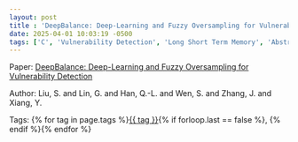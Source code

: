 ```yaml
---
layout: post
title : 'DeepBalance: Deep-Learning and Fuzzy Oversampling for Vulnerability Detection'
date: 2025-04-01 10:03:19 -0500
tags: ['C', 'Vulnerability Detection', 'Long Short Term Memory', 'Abstract Syntax Tree (AST)']
---
```

Paper: [DeepBalance: Deep-Learning and Fuzzy Oversampling for Vulnerability Detection](https://ieeexplore.ieee.org/abstract/document/8930093)

Author: Liu, S. and Lin, G. and Han, Q.-L. and Wen, S. and Zhang, J. and Xiang, Y.




 Tags: 
    <span>
    {% for tag in page.tags %}<a href="{{ site.baseurl }}tags/#{{ tag | slugify }}">{{ tag }}</a>{% if forloop.last == false %}, {% endif %}{% endfor %}
    </span>
